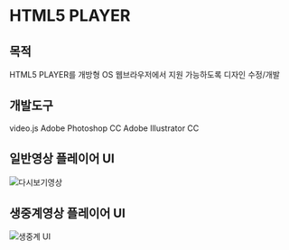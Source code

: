 # HTML5 PLAYER

## 목적
HTML5 PLAYER를 개방형 OS 웹브라우저에서 지원 가능하도록 디자인 수정/개발

## 개발도구
video.js
Adobe Photoshop CC
Adobe Illustrator CC

## 일반영상 플레이어 UI
![다시보기영상](https://user-images.githubusercontent.com/65989070/88805515-3467ed00-d1ea-11ea-8b3b-0777778ad78a.PNG)

## 생중계영상 플레이어 UI
![생중계 UI](https://user-images.githubusercontent.com/65989070/88805558-42b60900-d1ea-11ea-9f94-43511ba2c6b8.PNG)
